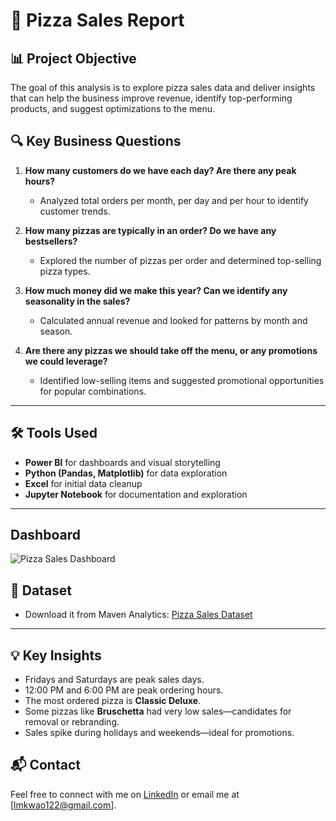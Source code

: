 # 🍕 Pizza Sales Report

## 📊 Project Objective

The goal of this analysis is to explore pizza sales data and deliver insights that can help the business improve revenue, identify top-performing products, and suggest optimizations to the menu.

## 🔍 Key Business Questions

1. **How many customers do we have each day? Are there any peak hours?**
   - Analyzed total orders per month, per day and per hour to identify customer trends.

2. **How many pizzas are typically in an order? Do we have any bestsellers?**
   - Explored the number of pizzas per order and determined top-selling pizza types.

3. **How much money did we make this year? Can we identify any seasonality in the sales?**
   - Calculated annual revenue and looked for patterns by month and season.

4. **Are there any pizzas we should take off the menu, or any promotions we could leverage?**
   - Identified low-selling items and suggested promotional opportunities for popular combinations.

---

## 🛠 Tools Used

- **Power BI** for dashboards and visual storytelling
- **Python (Pandas, Matplotlib)** for data exploration
- **Excel** for initial data cleanup
- **Jupyter Notebook** for documentation and exploration

---
## Dashboard

![Pizza Sales Dashboard]()


## 📎 Dataset

- Download it from Maven Analytics: [Pizza Sales Dataset](https://mavenanalytics.io/challenges/maven-pizza-challenge/be511a47-85fd-4931-8293-c3bffb577199)

---

## 💡 Key Insights

- Fridays and Saturdays are peak sales days.
- 12:00 PM and 6:00 PM are peak ordering hours.
- The most ordered pizza is **Classic Deluxe**.
- Some pizzas like **Bruschetta** had very low sales—candidates for removal or rebranding.
- Sales spike during holidays and weekends—ideal for promotions.

## 📬 Contact

Feel free to connect with me on [LinkedIn](https://www.linkedin.com/in/lydiakwao/) or email me at [lmkwao122@gmail.com].

